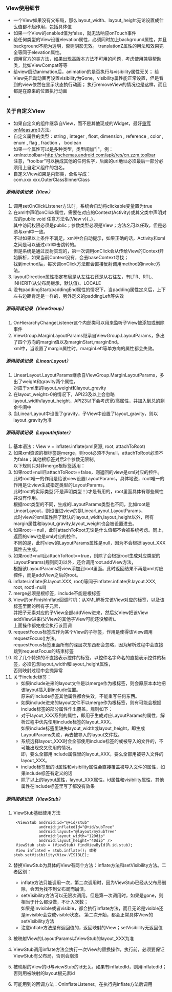 ### View使用细节
- 一个View如果没有父布局，那么layout_width、layout_height无论设置成什么值都不起作用，包括具体值
- 如果一个View的enabled值为false，就无法响应onTouch事件
- 给任何类型的View设置elevation属性，必须同时加上background属性，并且background不能为透明，否则阴影无效。
    translationZ属性的用法和效果完全等同于elevation属性。
- 调用官方的类方法，如果出现高版本方法不可用的问题，考虑使用兼容帮助类，比如ViewCompat等等
- 给view启动animation后，animation的是否执行与visibility属性无关；
    给View先启动动画再设置visibility为Gone，visibility属性能正常设置，但是看到的view依然在显示状态执行动画；
    执行removeView的情况也是这样，而且都是在原来的位置执行动画
- 


### 关于自定义View
- 如果自定义的组件继承自View，而不是其他现成的Widget，最好[重写onMeasure()方法](E:\Android\MyCodes\MyLaboratory\DemoCollection\自定义View.md)。
- 自定义属性的类型：string , integer , float, dimension , reference , color , enum , flag , fraction ， boolean<br>
    如果一个属性可以是多种类型，类型间加"|"，例：<attr name="XXX" format="reference|color" />
- xmlns:toolbar=http://schemas.android.com/apk/res/cn.zzm.toolbar <br>
    注意，“toolbar”可以换成其他的任何名字，后面的url地址必须最后一部分必须用上自定义组件的包名。
- 自定义View如果是内部类，全名写成：com.xxx.xxx.OuterClass$InnerClass


##### 源码阅读记录（View）
1. 调用setOnClickListener方法时，系统会自动将clickable变量置为true
2. 在xml中声明onClick属性，需要在对应的Context(Activity)或其父类中声明对应的public void 任意方法名(View v){..}，  
  其中访问权限必须是public；参数类型必须是View；方法名可以任取，但是必须与xml中一致。  
  不过如果以上条件不满足，xml中会自动提示，如果正确的话，Activity和xml之间是可以通过ctrl单击跳转的。  
  但是系统是通过反射实现的，第一次调用onClick会从传给View的Context开始解析，如果当前Context没有，会去baseContext寻找；  
  找到method后，每次调onClick方法都会直接反射调用method的invoke方法。
3. layoutDirection属性指定布局是从左往右还是从右往左，有LTR、RTL、INHERIT(从父布局继承，默认值)、LOCALE
4. 没有paddingStart/paddingEnd属性的情况下，当padding属性定义后，上下左右边距肯定是一样的，另外定义的paddingLeft等失效

##### 源码阅读记录（ViewGroup）
1. OnHierarchyChangeListener这个内部类可以用来监听子View被添加或删除事件
2. ViewGroup.MarginLayoutParams继承自ViewGroup.LayoutParams，多出了四个方向的margin值以及marginStart,marginEnd。  
    xml中，当设置了margin属性时，marginLeft等单方向的属性都会失效。
    
##### 源码阅读记录（LinearLayout）
1. LinearLayout.LayoutParams继承自ViewGroup.MarginLayoutParams，多出了weight和gravity两个属性，  
    对应于xml里的layout_weight和layout_gravity
2. 在layout_weight>0的情况下，API23及以上会忽略layout_width/layout_height，API23以下会考虑宽/高属性，并加入到总的剩余空间中
3. 当LinearLayout中设置了gravity，子View中设置了layout_gravity，则以layout_gravity为准

##### 源码阅读记录（LayoutInflater）
1. 基本语法：View v = inflater.inflate(xml资源, root, attachToRoot)
2. 如果xml资源的根标签是merge，则root必须不为null，attachToRoot必须不为false；其他根标签对后2个参数无限制。  
    以下规则只对非merge根标签适用：
3. 如果root!=null且attachToRoot==false，则返回的view是xml对应的控件。  
    此时root唯一的作用是给该view设置LayoutParams，具体地说，root唯一的作用是让view生成指定类型的LayoutParams，  
    此时root的实际类型(不是声明类型！)才是有用的，root里面具体有哪些属性并没有作用。  
    根据root类型的不同，生成的LayoutParams类型也不同，比如root是LinearLayout，则设置进view的是LinearLayout.LayoutParams，  
    此时view的xml属性除了默认的layout_width,layout_height以外，所有margin属性和layout_gravity,layout_weight也会被设置进去。
4. 如果root==null，此时attachToRoot无论是什么值都不会被系统考虑。同上，返回的view也是xml对应的控件。  
    不同的是，此时view的LayoutParams属性是null，因为不会根据layout_XXX属性去生成。
5. 如果root!=null且attachToRoot==true，则除了会根据root生成对应类型的LayoutParams(规则同3)以外，还会调用root.addView方法，  
    根据该LayoutParams将view添加到root里面。此时返回结果不再是xml对应控件，而是addView之后的root。
6. inflater.inflate(R.layout.XXX, root)等同于inflater.inflate(R.layout.XXX, root, root!=null)
7. merge必须是根标签，include不能是根标签
8. View的onFinishInflate回调时机：从XML解析完该View对应的标签，以及该标签里面的所有子元素，  
    并把子元素对应的子View全部addView进来，然后父View把该View addView进来(父View的其他子View可能还没解析)。  
    上面操作都完成会执行该回调
9. requestFocus标签应作为某个View的子标签，作用是使得该View调用requestFocus()方法。  
    requestFocus标签里面所有的深层次东西都会忽略，因为解析过程中会直接跳到requestFocus的结束标签
10. 除了几个特殊的不直接表示控件的标签，以控件名字命名的直接表示控件的标签，必须包含layout_width和layout_height属性，  
    否则映射过程中会抛异常
11. 关于include标签：
    - 如果include进来的layout文件是以merge作为根标签，则会原原本本地把该layout插入到include位置。  
        原来的include标签其他属性都会失效，不能重写任何东西。
    - 如果include进来的layout文件不以merge作为根标签，则有可能会根据include标签的部分属性作出覆盖。规则如下：
    - 对于layout_XXX系列的属性，即用于生成对应LayoutParams的属性，解析过程中优先使用include标签的layout_XXX。  
      如果include标签里缺失layout_width或layout_height，即生成LayoutParams失败，再去被导入的layout文件找。
    - 系统选择layout_XXX时会全部使用include标签的或被导入的文件的，不可能出现交叉使用的情况。  
        即，要么全部用include属性里的layout_XXX，要么全部用被导入文件的layout_XXX。
    - include标签里的id属性和visibility属性会直接覆盖被导入文件的属性，如果include标签有定义的话
    - 除了以上的layout属性，layout_XXX属性，id属性和visibility属性，其他属性在include标签里写了都没有效果
    
##### 源码阅读记录（ViewStub）
1. ViewStub基础使用方法

        <ViewStub android:id="@+id/stub"
                  android:inflatedId="@+id/subTree"
                  android:layout="@layout/mySubTree"
                  android:layout_width="120dip"
                  android:layout_height="40dip" />
        ViewStub stub = (ViewStub) findViewById(R.id.stub);
        View inflated = stub.inflate(); 或者 stub.setVisibility(View.VISIBLE);
        
2. 替换ViewStub为具体的View有两个方法：inflate方法和setVisibility方法。二者区别：
    - inflate方法只能调用一次，第二次调用时，因为ViewStub已经从父布局删除，会因为找不到父布局而崩溃。
    - setVisibility方法可以无限次调用。但是第一次调用时，如果是gone，则相当于什么都没做，不计入次数；  
      如果是invisible或者visible，都会执行inflate方法，而且无论是visible还是invisible会变成visible状态。
      第二次开始，都会正常具体View的setVisibility方法
    - 注意inflate方法是有返回值的，返回映射的View；setVisibility无返回值
3. 被映射View的LayoutParams以ViewStub的layout_XXX为准
4. ViewStub调用inflate方法会执行一次View的替换操作，执行前，必须要保证ViewStub有父布局，否则会崩溃
5. 被映射的View的id与viewStub的id无关。如果有inflatedId，则用inflatedId；否则用被映射的layout根元素id
6. 可能用到的回调方法：OnInflateListener。在执行完inflate方法后调用